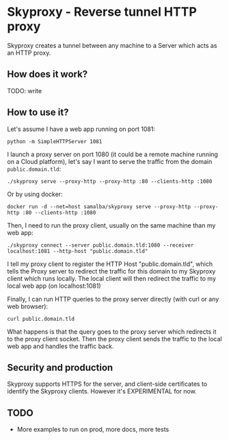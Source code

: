 # Skyproxy - Reverse tunnel HTTP proxy

Skyproxy creates a tunnel between any machine to a Server which acts as an HTTP
proxy.

## How does it work?

TODO: write

## How to use it?

Let's assume I have a web app running on port 1081:

    python -m SimpleHTTPServer 1081

I launch a proxy server on port 1080 (it could be a remote machine running on
a Cloud platform), let's say I want to serve the traffic from the domain `public.domain.tld`:

    ./skyproxy serve --proxy-http --proxy-http :80 --clients-http :1080

Or by using docker:

    docker run -d --net=host samalba/skyproxy serve --proxy-http --proxy-http :80 --clients-http :1080

Then, I need to run the proxy client, usually on the same machine than my web
app:

    ./skyproxy connect --server public.domain.tld:1080 --receiver localhost:1081 --http-host "public.domain.tld"

I tell my proxy client to register the HTTP Host "public.domain.tld", which
tells the Proxy server to redirect the traffic for this domain to my Skyproxy
client which runs locally. The local client will then redirect the traffic to
my local web app (on localhost:1081)

Finally, I can run HTTP queries to the proxy server directly (with curl or any
web browser):

    curl public.domain.tld

What happens is that the query goes to the proxy server which redirects it to
the proxy client socket. Then the proxy client sends the traffic to the local
web app and handles the traffic back.

## Security and production

Skyproxy supports HTTPS for the server, and client-side certificates to
identify the Skyproxy clients. However it's EXPERIMENTAL for now.

## TODO

- More examples to run on prod, more docs, more tests
